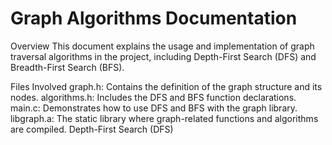 # **Graph Algorithms Documentation**
Overview
This document explains the usage and implementation of graph traversal algorithms in the project, including Depth-First Search (DFS) and Breadth-First Search (BFS).

Files Involved
graph.h: Contains the definition of the graph structure and its nodes.
algorithms.h: Includes the DFS and BFS function declarations.
main.c: Demonstrates how to use DFS and BFS with the graph library.
libgraph.a: The static library where graph-related functions and algorithms are compiled.
Depth-First Search (DFS)
